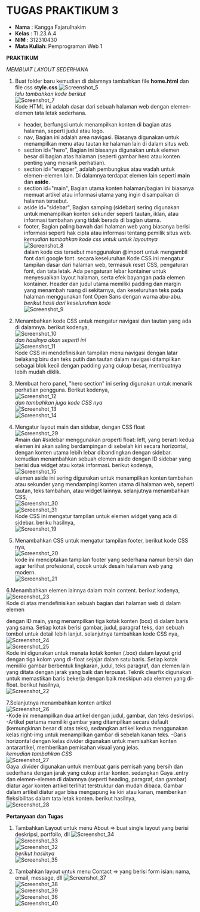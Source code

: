 # TUGAS PRAKTIKUM 3
- **Nama**    : Kangga Fajarulhakim
- **Kelas**   : TI.23.A.4
- **NIM**     : 312310430
- **Mata Kuliah**: Pemprograman Web 1

**PRAKTIKUM**

*MEMBUAT LAYOUT SEDERHANA*

1. Buat folder baru kemudian di dalamnya tambahkan file **home.html** dan file css **style.css**
   ![Screenshot_5](https://github.com/user-attachments/assets/a1627f00-0b77-4855-ad87-47a205bae195)<br>
   *lalu tambahkan kode berikut*<br>
   ![Screenshot_7](https://github.com/user-attachments/assets/e2d6b8ab-e767-42d2-a267-199ba1df1c43) <br>
   Kode HTML ini adalah dasar dari sebuah halaman web dengan elemen-elemen tata letak sederhana.
   - header, berfungsi untuk menampilkan konten di bagian atas halaman, seperti judul atau logo.
   - nav, Bagian ini adalah area navigasi. Biasanya digunakan untuk menampilkan menu atau tautan ke halaman lain di dalam situs web.
   - section id="hero", Bagian ini biasanya digunakan untuk elemen besar di bagian atas halaman (seperti gambar hero atau konten penting yang menarik perhatian).
   - section id="wrapper", adalah pembungkus atau wadah untuk elemen-elemen lain. Di dalamnya terdapat elemen lain seperti **main** dan **aside**.
   - section id="main", Bagian utama konten halaman/bagian ini biasanya memuat artikel atau informasi utama yang ingin disampaikan di halaman tersebut.
   - aside id="sidebar", Bagian samping (sidebar) sering digunakan untuk menampilkan konten sekunder seperti tautan, iklan, atau informasi tambahan yang tidak berada di bagian utama.
   - footer, Bagian paling bawah dari halaman web yang biasanya berisi informasi seperti hak cipta atau informasi tentang pemilik situs web.<br>
   *kemudian tambahkan kode css untuk untuk layoutnya*<br>
   ![Screenshot_8](https://github.com/user-attachments/assets/bc0cf565-4d44-44c2-a240-c9ef86d34d3b)<br>
   dalam kode css tersebut menggunakan @import untuk mengambil font dari google font. secara keseluruhan Kode CSS ini mengatur tampilan dasar dari halaman web, termasuk reset CSS, pengaturan font, dan tata letak. Ada pengaturan lebar kontainer untuk menyesuaikan layout halaman, serta efek bayangan pada elemen kontainer. Header dan judul utama memiliki padding dan margin yang menambah ruang di sekitarnya, dan keseluruhan teks pada halaman menggunakan font Open Sans dengan warna abu-abu.<br>
   *berikut hasil dari keseluruhan kode*<br>
   ![Screenshot_9](https://github.com/user-attachments/assets/13c31a6e-6952-4294-a6b5-d7a811c45211)

2. Menambahkan kode CSS untuk mengatur navigasi dan tautan yang ada di dalamnya. berikut kodenya,<br>
   ![Screenshot_10](https://github.com/user-attachments/assets/c554a212-a80f-487b-bc05-6ba1df7b2f8c)<br>
   *dan hasilnya akan seperti ini*<br>
   ![Screenshot_11](https://github.com/user-attachments/assets/5292bd95-9e80-414f-8f29-80ac7eb0bd88)<br>
   Kode CSS ini mendefinisikan tampilan menu navigasi dengan latar belakang biru dan teks putih dan tautan dalam navigasi ditampilkan sebagai blok kecil dengan padding yang cukup besar, membuatnya lebih mudah diklik.

3. Membuat hero panel, "hero section" ini sering digunakan untuk menarik perhatian pengguna. Berikut kodenya, <br>
  ![Screenshot_12](https://github.com/user-attachments/assets/c7fdcde2-530e-42a9-8a97-edd93220340d)<br>
  *dan tambahkan juga kode CSS nya*<br>
  ![Screenshot_13](https://github.com/user-attachments/assets/a70d0497-5319-4ac1-be45-6f82f9b68654)<br>
  ![Screenshot_14](https://github.com/user-attachments/assets/dcecd27c-6f1f-4cc9-a1aa-e521626a6337)

4. Mengatur layout main dan sidebar, dengan CSS float<br>
   ![Screenshot_29](https://github.com/user-attachments/assets/3b376227-adc5-456a-8f50-0f6dc096fc8c)<br>
   #main dan #sidebar menggunakan properti float: left, yang berarti kedua elemen ini akan saling berdampingan di sebelah kiri secara horizontal, dengan konten utama lebih lebar dibandingkan dengan sidebar. kemudian menambahkan sebuah elemen aside dengan ID sidebar yang berisi dua widget atau kotak informasi. berikut kodenya,<br>
   ![Screenshot_15](https://github.com/user-attachments/assets/3e344735-73ab-4385-b178-f7750f823eaa)<br>
   elemen aside ini sering digunakan untuk menampilkan konten tambahan atau sekunder yang mendampingi konten utama di halaman web, seperti tautan, teks tambahan, atau widget lainnya. selanjutnya menambahkan CSS,<br>
   ![Screenshot_30](https://github.com/user-attachments/assets/c2ab7271-10c8-4772-9195-ccb1484d4a15)<br>
   ![Screenshot_31](https://github.com/user-attachments/assets/57a02cf3-dd24-4b16-b96f-c936c8ed5483)<br>
   Kode CSS ini mengatur tampilan untuk elemen widget yang ada di sidebar. beriku hasilnya,<br>
   ![Screenshot_19](https://github.com/user-attachments/assets/2b5a22b3-38af-4f02-a018-d36e64ce8655)

5. Menambahkan CSS untuk mengatur tampilan footer, berikut kode CSS nya,<br>
   ![Screenshot_20](https://github.com/user-attachments/assets/35d1240b-66ce-4810-bd2d-615a29cf9bd5)<br>
   kode ini menciptakan tampilan footer yang sederhana namun bersih dan agar terlihat profesional, cocok untuk desain halaman web yang modern.<br>
   ![Screenshot_21](https://github.com/user-attachments/assets/74ecfbfc-fb55-4f27-8fb5-b5776960e49e)

6.Menambahkan elemen lainnya dalam main content. berikut kodenya,<br>
  ![Screenshot_23](https://github.com/user-attachments/assets/eb0977cc-5b6a-44e0-be85-55d2104ac380)<br>
  Kode di atas mendefinisikan sebuah bagian dari halaman web di dalam elemen <section> dengan ID main, yang menampilkan tiga kotak konten (box) di dalam baris yang sama. Setiap kotak berisi gambar, judul, paragraf teks, dan sebuah tombol untuk detail lebih lanjut. selanjutnya tambahkan kode CSS nya,<br>
  ![Screenshot_24](https://github.com/user-attachments/assets/4eaa0910-68d7-4f46-bd7b-d99c033effe2)<br>
  ![Screenshot_25](https://github.com/user-attachments/assets/d66a4450-b160-4b99-b49c-5bd1c2dbd5e7)<br>
  Kode ini digunakan untuk menata kotak konten (.box) dalam layout grid dengan tiga kolom yang di-float sejajar dalam satu baris. Setiap kotak memiliki gambar berbentuk lingkaran, judul, teks paragraf, dan elemen lain yang ditata dengan jarak yang baik dan terpusat. Teknik clearfix digunakan untuk memastikan baris bekerja dengan baik meskipun ada elemen yang di-float. berikut hasilnya,<br>
  ![Screenshot_22](https://github.com/user-attachments/assets/3b248b4f-78df-482e-9d76-04471ff9e731)

7.Selanjutnya menambahkan konten artikel <br>
  ![Screenshot_26](https://github.com/user-attachments/assets/c25dcd3a-983a-4970-a613-0a98655e6696)<br>
  -Kode ini menampilkan dua artikel dengan judul, gambar, dan teks deskripsi.
  -Artikel pertama memiliki gambar yang ditampilkan secara default (kemungkinan besar di atas teks), sedangkan artikel kedua menggunakan kelas right-img untuk menampilkan gambar di sebelah kanan teks.
  -Garis horizontal dengan kelas divider digunakan untuk memisahkan konten antarartikel, memberikan pemisahan visual yang jelas.<br>
  *kemudian tambahkan CSS*<br>
  ![Screenshot_27](https://github.com/user-attachments/assets/b8b40bfa-c6bd-44d5-a2cf-b49ed5635286)<br>
  Gaya .divider digunakan untuk membuat garis pemisah yang bersih dan sederhana dengan jarak yang cukup antar konten. sedangkan Gaya .entry dan elemen-elemen di dalamnya (seperti heading, paragraf, dan gambar) diatur agar konten artikel terlihat terstruktur dan mudah dibaca. Gambar dalam artikel diatur agar bisa mengapung ke kiri atau kanan, memberikan fleksibilitas dalam tata letak konten. berikut hasilnya,<br>
  ![Screenshot_28](https://github.com/user-attachments/assets/2856c3ce-01c6-451a-b69f-2b3e40354ee3)


**Pertanyaan dan Tugas**
1. Tambahkan Layout untuk menu About
=> buat single layout yang berisi deskripsi, portfolio, dll
  ![Screenshot_34](https://github.com/user-attachments/assets/07087fdc-5f3a-44b8-91fb-bc272ae378f1)<br>
  ![Screenshot_33](https://github.com/user-attachments/assets/9088ae5b-3663-4026-b55a-86316f8906bc)<br>
  ![Screenshot_32](https://github.com/user-attachments/assets/fe718fa5-4baa-4510-8558-f49d74c44688)<br>
  *berikut hasilnya*<br>
  ![Screenshot_35](https://github.com/user-attachments/assets/5bd2e3a5-6fff-465e-ad23-bd1b1ac31f09)

2. Tambahkan layout untuk menu Contact
=> yang berisi form isian: nama, email, message, dll
  ![Screenshot_37](https://github.com/user-attachments/assets/3ed2d49f-ebaa-41db-84ba-ac8fca642811)<br>
  ![Screenshot_38](https://github.com/user-attachments/assets/fa489f1b-2fea-4550-aec0-7aef20205a36)<br>
  ![Screenshot_39](https://github.com/user-attachments/assets/eab8bdeb-6798-4907-84c3-409c43f656e5)<br>
  ![Screenshot_36](https://github.com/user-attachments/assets/b9766ee6-76ce-4ad5-b4d1-f7abaab5e1c4)<br>
  ![Screenshot_40](https://github.com/user-attachments/assets/d7c04196-1964-4d96-a059-15efbb8b8f04)






















  







  



  

